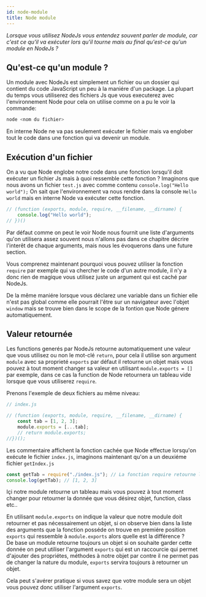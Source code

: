 ```yaml
---
id: node-module
title: Node module
---
```

*Lorsque vous utilisez NodeJs vous entendez souvent parler de module, car c'est ce qu'il va exécuter lors qu'il tourne mais au final qu'est-ce qu'un module en NodeJs ?*

## Qu'est-ce qu'un module ?
Un module avec NodeJs est simplement un fichier ou un dossier qui contient du code JavaScript un peu à la maniére d'un package. La plupart du temps vous utiliserez des fichiers Js que vous executerez avec l'environnement Node pour cela on utilise comme on a pu le voir la commande:

```js
node <nom du fichier>
```

En interne Node ne va pas seulement exécuter le fichier mais va englober tout le code dans une fonction
qui va devenir un module.

## Exécution d'un fichier
On a vu que Node englobe notre code dans une fonction lorsqu'il doit exécuter un fichier Js mais à quoi ressemble cette fonction ? Imaginons que nous avons un fichier `test.js` avec comme contenu `console.log("Hello world");` On sait que l'environnement va nous rendre dans la console `Hello world` mais en interne Node va exécuter cette fonction.

```js
// (function (exports, module, require, __filename, __dirname) {
	console.log("Hello world");
// })()
```

Par défaut comme on peut le voir Node nous fournit une liste d'arguments qu'on utilisera assez souvent nous n'allons pas dans ce chapitre décrire l'interêt de chaque arguments, mais nous les évoquerons dans une future section.

Vous comprenez maintenant pourquoi vous pouvez utiliser la fonction `require` par exemple qui va chercher le code d'un autre module, il n'y a donc rien de magique vous utilisez juste un argument qui est caché par NodeJs.

De la même maniére lorsque vous déclarez une variable dans un fichier elle n'est pas global comme elle pourrait l'être sur un navigateur avec l'objet `window` mais se trouve bien dans le scope de la fontion que Node génere automatiquement.

## Valeur retournée
Les functions generés par NodeJs retourne automatiquement une valeur que vous utilisez ou non le mot-clé `return`, pour cela il utilise son argument `module` avec sa proprieté `exports` par défaut il retourne un objet mais vous pouvez à tout moment changer sa valeur en utilisant `module.exports = []` par exemple, dans ce cas la function de Node retournera un tableau vide lorsque que vous utiliserez `require`.

Prenons l'exemple de deux fichiers au même niveau:

```js
// index.js

// (function (exports, module, require, __filename, __dirname) {
	const tab = [1, 2, 3];
	module.exports = [...tab];
	// return module.exports;
//})();
```

Les commentaire affichent la fonction cachée que Node effectue lorsqu'on exécute le fichier `index.js`, imaginons maintenant qu'on a un deuxiéme fichier `getIndex.js`

```js
const getTab = require("./index.js"); // La fonction require retourne la valeur de module.exports du module index.js
console.log(getTab); // [1, 2, 3]
```

Içi notre module retourne un tableau mais vous pouvez à tout moment changer pour retourner la donnée que vous désirez objet, function, class etc..

En utilisant `module.exports` on indique la valeur que notre module doit retourner et pas nécessairement un objet, si on observe bien dans la liste des arguments que la fonction posséde on trouve en premiére position `exports` qui ressemble à `module.exports` alors quelle est la différence ?<br/>
De base un module retourne toujours un objet si on souhaite garder cette donnée on peut utiliser l'argument `exports` qui est un raccourcie qui permet d'ajouter des propriétes, méthodes à notre objet par contre il ne permet pas de changer la nature du module, `exports` servira toujours à retourner un objet.<br>

Cela peut s'avérer pratique si vous savez que votre module sera un objet vous pouvez donc utiliser l'argument `exports`.
